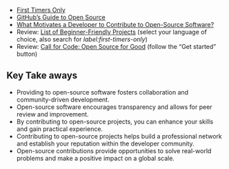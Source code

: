 - [First Timers Only](https://www.firsttimersonly.com/)
- [GitHub’s Guide to Open Source](https://www.github.com/open-source)
- [What Motivates a Developer to Contribute to Open-Source Software?](https://clearcode.cc/blog/why-developers-contribute-open-source-software/)
- Review: [List of Beginner-Friendly Projects](https://github.com/search?q=label%3Agood-first-issue+archived%3Afalse) (select your language of choice, also search for _label:first-timers-only_)
- Review: [Call for Code: Open Source for Good](https://callforcode.org/) (follow the “Get started” button)


## Key Take aways 
- Providing to open-source software fosters collaboration and community-driven development.
- Open-source software encourages transparency and allows for peer review and improvement.
- By contributing to open-source projects, you can enhance your skills and gain practical experience.
- Contributing to open-source projects helps build a professional network and establish your reputation within the developer community.
- Open-source contributions provide opportunities to solve real-world problems and make a positive impact on a global scale.